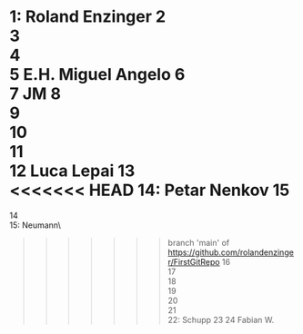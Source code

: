 1: Roland Enzinger
2  
3  
4  
5  E.H. Miguel Angelo
6  
7  JM
8  
9  
10  
11  
12  Luca Lepai
13  
<<<<<<< HEAD
14: Petar Nenkov
15    
=======
14  
15: Neumann\
>>>>>>> branch 'main' of https://github.com/rolandenzinger/FirstGitRepo
16  
17    
18  
19  
20  
21  
22: Schupp 
23
24 Fabian W.
